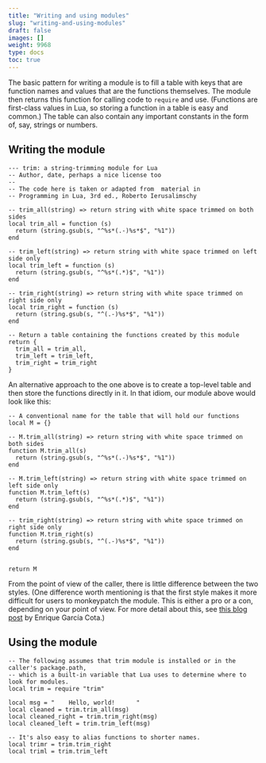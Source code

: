 ```yaml
---
title: "Writing and using modules"
slug: "writing-and-using-modules"
draft: false
images: []
weight: 9968
type: docs
toc: true
---
```


The basic pattern for writing a module is to fill a table with keys that are function names and values that are the functions themselves. The module then returns this function for calling code to `require` and use. (Functions are first-class values in Lua, so storing a function in a table is easy and common.) The table can also contain any important constants in the form of, say, strings or numbers.

## Writing the module
    --- trim: a string-trimming module for Lua
    -- Author, date, perhaps a nice license too
    --
    -- The code here is taken or adapted from  material in
    -- Programming in Lua, 3rd ed., Roberto Ierusalimschy

    -- trim_all(string) => return string with white space trimmed on both sides 
    local trim_all = function (s)
      return (string.gsub(s, "^%s*(.-)%s*$", "%1"))
    end

    -- trim_left(string) => return string with white space trimmed on left side only
    local trim_left = function (s)
      return (string.gsub(s, "^%s*(.*)$", "%1"))
    end

    -- trim_right(string) => return string with white space trimmed on right side only
    local trim_right = function (s)
      return (string.gsub(s, "^(.-)%s*$", "%1"))
    end

    -- Return a table containing the functions created by this module
    return {
      trim_all = trim_all,
      trim_left = trim_left,
      trim_right = trim_right
    }

An alternative approach to the one above is to create a top-level table and then store the functions directly in it. In that idiom, our module above would look like this:

    -- A conventional name for the table that will hold our functions
    local M = {}

    -- M.trim_all(string) => return string with white space trimmed on both sides
    function M.trim_all(s)
      return (string.gsub(s, "^%s*(.-)%s*$", "%1"))
    end
    
    -- M.trim_left(string) => return string with white space trimmed on left side only
    function M.trim_left(s)
      return (string.gsub(s, "^%s*(.*)$", "%1"))
    end
    
    -- trim_right(string) => return string with white space trimmed on right side only
    function M.trim_right(s)
      return (string.gsub(s, "^(.-)%s*$", "%1"))
    end
    
    
    return M

From the point of view of the caller, there is little difference between the two styles. (One difference worth mentioning is that the first style makes it more difficult for users to monkeypatch the module. This is either a pro or a con, depending on your point of view. For more detail about this, see [this blog post](http://kiki.to/blog/2014/04/04/rule-3-allow-monkeypatching) by Enrique García Cota.)

## Using the module
    -- The following assumes that trim module is installed or in the caller's package.path,
    -- which is a built-in variable that Lua uses to determine where to look for modules.
    local trim = require "trim"

    local msg = "    Hello, world!      "
    local cleaned = trim.trim_all(msg)
    local cleaned_right = trim.trim_right(msg)
    local cleaned_left = trim.trim_left(msg)

    -- It's also easy to alias functions to shorter names.
    local trimr = trim.trim_right
    local triml = trim.trim_left

